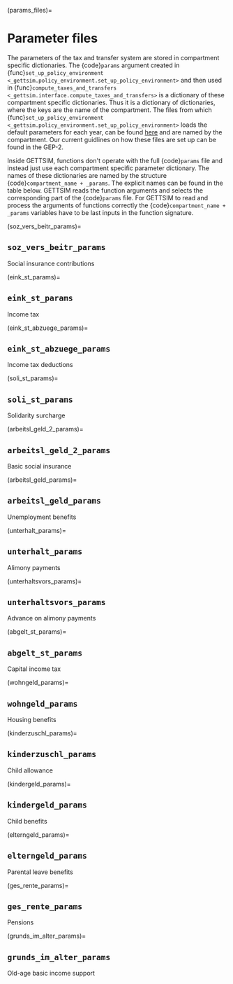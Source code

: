 (params_files)=

# Parameter files

The parameters of the tax and transfer system are stored in compartment specific
dictionaries. The {code}`params` argument created in
{func}`set_up_policy_environment <_gettsim.policy_environment.set_up_policy_environment>`
and then used in
{func}`compute_taxes_and_transfers <_gettsim.interface.compute_taxes_and_transfers>` is
a dictionary of these compartment specific dictionaries. Thus it is a dictionary of
dictionaries, where the keys are the name of the compartment. The files from which
{func}`set_up_policy_environment <_gettsim.policy_environment.set_up_policy_environment>`
loads the default parameters for each year, can be found
[here](https://github.com/iza-institute-of-labor-economics/gettsim/tree/main/gettsim/parameters)
and are named by the compartment. Our current guidlines on how these files are set up
can be found in the GEP-2.

Inside GETTSIM, functions don't operate with the full {code}`params` file and instead
just use each compartment specific parameter dictionary. The names of these dictionaries
are named by the structure {code}`compartment_name + _params`. The explicit names can be
found in the table below. GETTSIM reads the function arguments and selects the
corresponding part of the {code}`params` file. For GETTSIM to read and process the
arguments of functions correctly the {code}`compartment_name + _params` variables have
to be last inputs in the function signature.

(soz_vers_beitr_params)=

## `soz_vers_beitr_params`

Social insurance contributions

(eink_st_params)=

## `eink_st_params`

Income tax

(eink_st_abzuege_params)=

## `eink_st_abzuege_params`

Income tax deductions

(soli_st_params)=

## `soli_st_params`

Solidarity surcharge

(arbeitsl_geld_2_params)=

## `arbeitsl_geld_2_params`

Basic social insurance

(arbeitsl_geld_params)=

## `arbeitsl_geld_params`

Unemployment benefits

(unterhalt_params)=

## `unterhalt_params`

Alimony payments

(unterhaltsvors_params)=

## `unterhaltsvors_params`

Advance on alimony payments

(abgelt_st_params)=

## `abgelt_st_params`

Capital income tax

(wohngeld_params)=

## `wohngeld_params`

Housing benefits

(kinderzuschl_params)=

## `kinderzuschl_params`

Child allowance

(kindergeld_params)=

## `kindergeld_params`

Child benefits

(elterngeld_params)=

## `elterngeld_params`

Parental leave benefits

(ges_rente_params)=

## `ges_rente_params`

Pensions

(grunds_im_alter_params)=

## `grunds_im_alter_params`

Old-age basic income support
